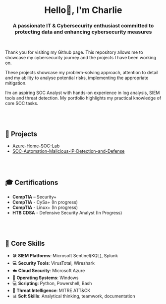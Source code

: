 <h1 align="center">Hello👋,  I'm Charlie</h1>
<h3 align="center">A passionate IT & Cybersecurity enthusiast committed to protecting data and enhancing cybersecurity measures</h3>
 <br />


 Thank you for visiting my Github page. This repository allows me to showcase my cybersecurity journey and the projects I have been working on.

 
 These projects showcase my problem-solving approach, attention to detail and my ability to analyse potential risks, implementing the appropriate mitigation.

 I’m an aspiring SOC Analyst with hands-on experience in log analysis, SIEM tools and threat detection. My portfolio highlights my practical knowledge of core SOC tasks.

 



 <br />
 <br />


<h2>📁 Projects</h2>

- [Azure-Home-SOC-Lab](https://github.com/Ikulyte/Azure-Home-SOC-Lab)
- [SOC-Automation-Malicious-IP-Detection-and-Defense](https://github.com/Arkha-Corvus/SOC-Automation-Malicious-IP-Detection-and-Defense/tree/main)


 <br />
 <br />

<h2>🎓 Certifications</h2>

- **CompTIA** – Security+
- **CompTIA** - CySa+ (In progress)
- **CompTIA** - Linux+ (In progress)
- **HTB CDSA** - Defensive Security Analyst (In Progress)



 <br />
 <br />
 

<h2>🧰 Core Skills</h2>

- 🛠️ **SIEM Platforms**: Microsoft Sentinel(KQL), Splunk
- 💻 **Security Tools**: VirusTotal, Wireshark
- ☁️ **Cloud Security**: Microsoft Azure
- 🐧 **Operating Systems**: Windows
- 💻 **Scripting**: Python, Powershell, Bash
- 🧠 **Threat Intelligence**: MITRE ATT&CK
- 📊 **Soft Skills**: Analytical thinking, teamwork, documentation

 <br />
